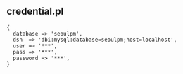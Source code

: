 


credential.pl
-------------

    {
      database => 'seoulpm',
      dsn  => 'dbi:mysql:database=seoulpm;host=localhost',
      user => '***',
      pass => '***',
      password => '***',
    }
